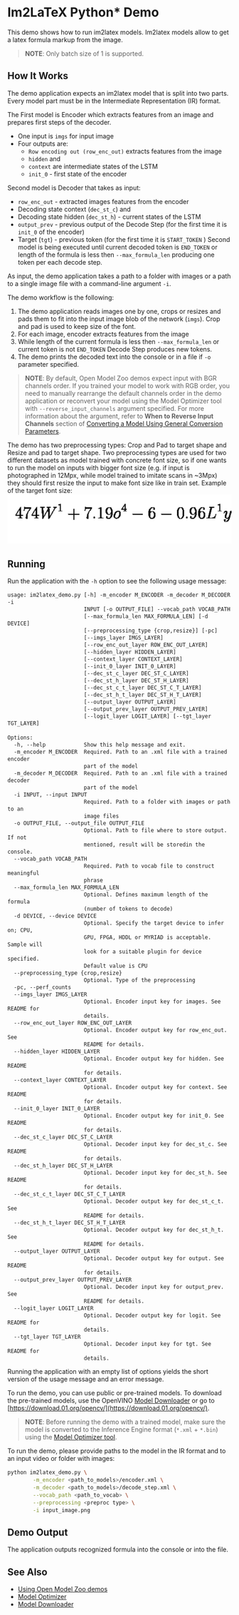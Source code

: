 # Im2LaTeX Python\* Demo

This demo shows how to run im2latex models. Im2latex models allow to get a latex formula markup from the image.

> **NOTE**: Only batch size of 1 is supported.

## How It Works

The demo application expects an im2latex model that is split into two parts. Every model part must be in the Intermediate Representation (IR) format.

The First model is Encoder which extracts features from an image and prepares first steps of the decoder.

* One input is `imgs` for input image 
* Four outputs are:
    * `Row encoding out (row_enc_out)` extracts features from the image
    * `hidden` and 
    * `context` are intermediate states of the LSTM
    * `init_0` - first state of the encoder

Second model is Decoder that takes as input:
* `row_enc_out` - extracted images features from the encoder
* Decoding state context (`dec_st_c`) and
* Decoding state hidden (`dec_st_h`) - current states of the LSTM
* `output_prev` - previous output of the Decode Step (for the first time it is `init_0` of the encoder)
* Target (`tgt`) - previous token (for the first time it is `START_TOKEN` )
Second model is being executed until current decoded token is `END_TOKEN` or length of the formula is less then `--max_formula_len` producing one token per each decode step.

As input, the demo application takes a path to a folder with images or a path to a single image file with a command-line argument `-i`.

The demo workflow is the following:

1. The demo application reads images one by one, crops or resizes and pads them to fit into the input image blob of the network (`imgs`). Crop and pad is used to keep size of the font.
2. For each image, encoder extracts features from the image
3. While length of the current formula is less then `--max_formula_len` or current token is not `END_TOKEN` Decode Step produces new tokens.
5. The demo prints the decoded text into the console or in a file if `-o` parameter specified. 

> **NOTE**: By default, Open Model Zoo demos expect input with BGR channels order. If you trained your model to work with RGB order, you need to manually rearrange the default channels order in the demo application or reconvert your model using the Model Optimizer tool with `--reverse_input_channels` argument specified. For more information about the argument, refer to **When to Reverse Input Channels** section of [Converting a Model Using General Conversion Parameters](https://docs.openvinotoolkit.org/latest/_docs_MO_DG_prepare_model_convert_model_Converting_Model_General.html).

The demo has two preprocessing types: Crop and Pad to target shape and Resize and pad to target shape. Two preprocessing types are used for two different datasets as model trained with concrete font size, so if one wants to run the model on inputs with bigger font size (e.g. if input is photographed in 12Mpx, while model trained to imitate scans in ~3Mpx) they should first resize the input to make font size like in train set. Example of the target font size:
![](./sample.png)

## Running

Run the application with the `-h` option to see the following usage message:

```
usage: im2latex_demo.py [-h] -m_encoder M_ENCODER -m_decoder M_DECODER -i
                        INPUT [-o OUTPUT_FILE] --vocab_path VOCAB_PATH
                        [--max_formula_len MAX_FORMULA_LEN] [-d DEVICE]
                        [--preprocessing_type {crop,resize}] [-pc]
                        [--imgs_layer IMGS_LAYER]
                        [--row_enc_out_layer ROW_ENC_OUT_LAYER]
                        [--hidden_layer HIDDEN_LAYER]
                        [--context_layer CONTEXT_LAYER]
                        [--init_0_layer INIT_0_LAYER]
                        [--dec_st_c_layer DEC_ST_C_LAYER]
                        [--dec_st_h_layer DEC_ST_H_LAYER]
                        [--dec_st_c_t_layer DEC_ST_C_T_LAYER]
                        [--dec_st_h_t_layer DEC_ST_H_T_LAYER]
                        [--output_layer OUTPUT_LAYER]
                        [--output_prev_layer OUTPUT_PREV_LAYER]
                        [--logit_layer LOGIT_LAYER] [--tgt_layer TGT_LAYER]

Options:
  -h, --help            Show this help message and exit.
  -m_encoder M_ENCODER  Required. Path to an .xml file with a trained encoder
                        part of the model
  -m_decoder M_DECODER  Required. Path to an .xml file with a trained decoder
                        part of the model
  -i INPUT, --input INPUT
                        Required. Path to a folder with images or path to an
                        image files
  -o OUTPUT_FILE, --output_file OUTPUT_FILE
                        Optional. Path to file where to store output. If not
                        mentioned, result will be storedin the console.
  --vocab_path VOCAB_PATH
                        Required. Path to vocab file to construct meaningful
                        phrase
  --max_formula_len MAX_FORMULA_LEN
                        Optional. Defines maximum length of the formula
                        (number of tokens to decode)
  -d DEVICE, --device DEVICE
                        Optional. Specify the target device to infer on; CPU,
                        GPU, FPGA, HDDL or MYRIAD is acceptable. Sample will
                        look for a suitable plugin for device specified.
                        Default value is CPU
  --preprocessing_type {crop,resize}
                        Optional. Type of the preprocessing
  -pc, --perf_counts
  --imgs_layer IMGS_LAYER
                        Optional. Encoder input key for images. See README for
                        details.
  --row_enc_out_layer ROW_ENC_OUT_LAYER
                        Optional. Encoder output key for row_enc_out. See
                        README for details.
  --hidden_layer HIDDEN_LAYER
                        Optional. Encoder output key for hidden. See README
                        for details.
  --context_layer CONTEXT_LAYER
                        Optional. Encoder output key for context. See README
                        for details.
  --init_0_layer INIT_0_LAYER
                        Optional. Encoder output key for init_0. See README
                        for details.
  --dec_st_c_layer DEC_ST_C_LAYER
                        Optional. Decoder input key for dec_st_c. See README
                        for details.
  --dec_st_h_layer DEC_ST_H_LAYER
                        Optional. Decoder input key for dec_st_h. See README
                        for details.
  --dec_st_c_t_layer DEC_ST_C_T_LAYER
                        Optional. Decoder output key for dec_st_c_t. See
                        README for details.
  --dec_st_h_t_layer DEC_ST_H_T_LAYER
                        Optional. Decoder output key for dec_st_h_t. See
                        README for details.
  --output_layer OUTPUT_LAYER
                        Optional. Decoder output key for output. See README
                        for details.
  --output_prev_layer OUTPUT_PREV_LAYER
                        Optional. Decoder input key for output_prev. See
                        README for details.
  --logit_layer LOGIT_LAYER
                        Optional. Decoder output key for logit. See README for
                        details.
  --tgt_layer TGT_LAYER
                        Optional. Decoder input key for tgt. See README for
                        details.
```

Running the application with an empty list of options yields the short version of the usage message and an error message.

To run the demo, you can use public or pre-trained models. To download the pre-trained models, use the OpenVINO [Model Downloader](../../../tools/downloader/README.md) or go to [https://download.01.org/opencv/](https://download.01.org/opencv/).

> **NOTE**: Before running the demo with a trained model, make sure the model is converted to the Inference Engine format (`*.xml` + `*.bin`) using the [Model Optimizer tool](https://docs.openvinotoolkit.org/latest/_docs_MO_DG_Deep_Learning_Model_Optimizer_DevGuide.html).

To run the demo, please provide paths to the model in the IR format and to an input video or folder with images:
```bash
python im2latex_demo.py \
        -m_encoder <path_to_models>/encoder.xml \
        -m_decoder <path_to_models>/decode_step.xml \
        --vocab_path <path_to_vocab> \
        --preprocessing <preproc type> \
        -i input_image.png
```

## Demo Output

The application outputs recognized formula into the console or into the file.

## See Also
* [Using Open Model Zoo demos](../../README.md)
* [Model Optimizer](https://docs.openvinotoolkit.org/latest/_docs_MO_DG_Deep_Learning_Model_Optimizer_DevGuide.html)
* [Model Downloader](../../../tools/downloader/README.md)
